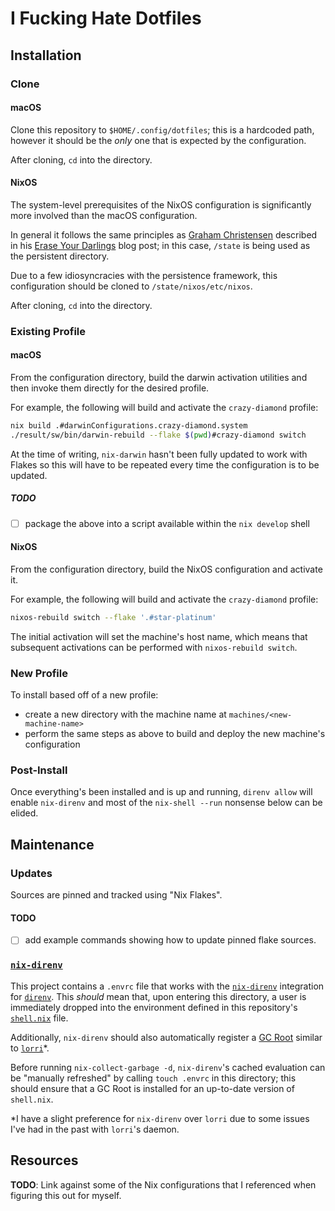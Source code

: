 # I Fucking Hate Dotfiles

## Installation

### Clone

#### macOS

Clone this repository to `$HOME/.config/dotfiles`; this is a hardcoded path,
however it should be the _only_ one that is expected by the configuration.

After cloning, `cd` into the directory.

#### NixOS

The system-level prerequisites of the NixOS configuration is significantly more
involved than the macOS configuration.

In general it follows the same principles as [Graham Christensen] described in
his [Erase Your Darlings] blog post; in this case, `/state` is being used as
the persistent directory.

Due to a few idiosyncracies with the persistence framework, this configuration
should be cloned to `/state/nixos/etc/nixos`.

After cloning, `cd` into the directory.

### Existing Profile

#### macOS

From the configuration directory, build the darwin activation utilities and
then invoke them directly for the desired profile.

For example, the following will build and activate the `crazy-diamond` profile:

```bash
nix build .#darwinConfigurations.crazy-diamond.system
./result/sw/bin/darwin-rebuild --flake $(pwd)#crazy-diamond switch
```

At the time of writing, `nix-darwin` hasn't been fully updated to work with
Flakes so this will have to be repeated every time the configuration is to be
updated.

##### TODO

- [ ] package the above into a script available within the `nix develop` shell

#### NixOS

From the configuration directory, build the NixOS configuration and activate
it.

For example, the following will build and activate the `crazy-diamond` profile:

```bash
nixos-rebuild switch --flake '.#star-platinum'
```

The initial activation will set the machine's host name, which means that
subsequent activations can be performed with `nixos-rebuild switch`.

### New Profile

To install based off of a new profile:

* create a new directory with the machine name at `machines/<new-machine-name>`
* perform the same steps as above to build and deploy the new machine's
configuration

### Post-Install

Once everything's been installed and is up and running, `direnv allow` will
enable `nix-direnv` and most of the `nix-shell --run` nonsense below can be
elided.

## Maintenance

### Updates

Sources are pinned and tracked using "Nix Flakes".

#### TODO

- [ ] add example commands showing how to update pinned flake sources.

### [`nix-direnv`]

This project contains a `.envrc` file that works with the [`nix-direnv`]
integration for [`direnv`]. This _should_ mean that, upon entering this
directory, a user is immediately dropped into the environment defined in this
repository's [`shell.nix`](./shell.nix) file.

Additionally, `nix-direnv` should also automatically register a [GC Root]
similar to [`lorri`]*.

Before running `nix-collect-garbage -d`, `nix-direnv`'s cached evaluation can be
"manually refreshed" by calling `touch .envrc` in this directory; this should
ensure that a GC Root is installed for an up-to-date version of `shell.nix`.

*I have a slight preference for `nix-direnv` over `lorri`
due to some issues I've had in the past with `lorri`'s daemon.

## Resources

**TODO**: Link against some of the Nix configurations that I referenced when
figuring this out for myself.

[Graham Christensen]: https://github.com/grahamc
[Erase Your Darlings]: https://grahamc.com/blog/erase-your-darlings
[`niv`]: https://www.github.com/nmattia/niv
[`nix-direnv`]: https://github.com/nix-community/nix-direnv
[`lorri`]: https://www.gitub.com/target/lorri
[`direnv`]: https://www.gitub.com/direnv/direnv
[GC Root]: https://nixos.org/nixos/nix-pills/garbage-collector.html#idm140737315973184
